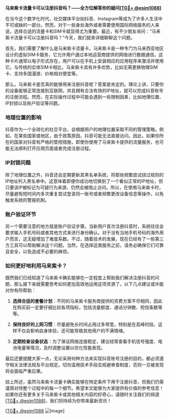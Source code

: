 **马来紫卡流量卡可以注册抖音吗？——全方位解答你的疑问[[TG💪+ @esim1088](https://t.me/s/esim1088)]**

在当今这个数字化时代，社交媒体平台如抖音、Instagram等成为了许多人生活中不可或缺的一部分。然而，对于一些身处海外或者需要使用国际网络服务的人来说，选择合适的流量卡和SIM卡就显得尤为重要。最近，有不少朋友询问：“马来紫卡流量卡可以注册抖音吗？”今天，我们就来详细聊聊这个问题。

首先，我们需要了解什么是马来紫卡流量卡。马来紫卡是一种专门为马来西亚地区设计的虚拟SIM卡服务，它允许用户通过本地运营商提供的网络进行数据通信。这种卡片通常以电子形式存在，用户可以在手机上安装相应的应用程序来激活并使用它。与传统的实体SIM卡相比，马来紫卡具有许多优势，比如无需更换物理SIM卡、支持多国漫游、价格相对便宜等。

那么，马来紫卡是否真的能够用来注册抖音呢？答案是肯定的。理论上讲，只要你的设备能够正常连接到互联网，并且拥有合法有效的IP地址，就可以完成抖音账号的注册流程。然而，在实际操作过程中可能会遇到一些限制因素，比如地理位置、IP封锁以及账户验证等问题。

### 地理位置的影响

抖音作为一个全球化的社交平台，会根据用户的地理位置采取不同的管理策略。例如，在某些国家或地区，由于政策原因，抖音可能无法直接访问。因此，如果你所在的国家对抖音有严格的管控措施，即使你使用了马来紫卡提供的流量服务，也可能无法顺利打开应用页面或者完成注册过程。

### IP封锁问题

除了地理位置之外，抖音还会定期更新其黑名单系统，将那些频繁尝试绕过规则的IP地址列入黑名单中。这意味着即便你成功地切换到了一个看似正常的IP地址，但只要该IP被标记为可疑行为来源，仍然会被阻止访问。所以，在使用马来紫卡时，尽量避免短时间内多次重复尝试登录同一账号或者频繁更改设备信息等操作，以免触发系统的警报机制。

### 账户验证环节

另一个需要注意的地方就是账户验证步骤。当新用户首次注册抖音时，系统往往会要求输入手机号码或者其他方式来进行身份确认。对于没有当地手机号码的海外用户而言，这无疑增加了难度系数。不过，随着技术的发展，现在已经有了一些第三方工具可以帮助解决这个问题。当然，在选择这类服务之前，请务必确保它们可靠且安全，以免造成不必要的麻烦。

### 如何更好地利用马来紫卡？

既然我们已经知道了马来紫卡确实能够在一定程度上帮助我们解决注册抖音的问题，那么接下来就需要思考如何更加高效地运用这项资源了。以下几点建议或许能对你有所帮助：

1. **选择合适的套餐计划**：不同的马来紫卡服务商提供的资费方案不尽相同，因此在购买前一定要仔细比较各项指标，包括流量额度、通话分钟数、短信条数等等。
   
2. **保持良好的上网习惯**：尽量避免长时间占用过多带宽，特别是在高峰时段，这样不仅会影响自身体验，还可能导致其他用户的不满情绪。
   
3. **定期检查设备状态**：为了保证网络连接稳定，建议经常查看手机信号强度、电池电量等情况，及时调整设置以优化性能表现。

最后还要提醒大家一点，无论采用何种方法来实现抖音账号注册的目的，都必须遵守相关法律法规及平台规定。切勿滥用技术手段去规避审查制度，否则一旦被发现将会面临严重后果。

综上所述，虽然马来紫卡流量卡确实能够在特定条件下用于注册抖音，但我们仍需谨慎对待整个过程中的每一个细节。希望本文能够为大家提供有价值的参考信息！如果你还有更多关于马来紫卡或其他相关内容的好奇心，请随时关注我们的频道[[TG💪+ @esim1088](https://t.me/s/esim1088)]，我们将持续为你带来最新资讯！

[[TG💪+ @esim1088](https://t.me/s/esim1088) ![Image](https://i.postimg.cc/4NQfJmqS/Snipaste-2025-05-13-00-14-12.png)]